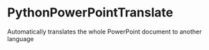 # PythonPowerPointTranslate
Automatically translates the whole PowerPoint document to another language
